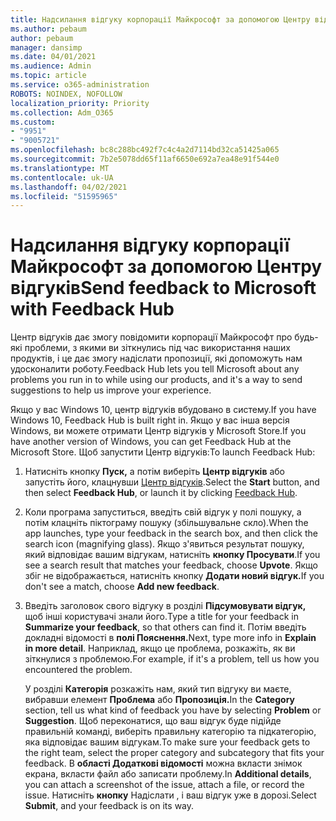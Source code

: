 ```yaml
---
title: Надсилання відгуку корпорації Майкрософт за допомогою Центру відгуків
ms.author: pebaum
author: pebaum
manager: dansimp
ms.date: 04/01/2021
ms.audience: Admin
ms.topic: article
ms.service: o365-administration
ROBOTS: NOINDEX, NOFOLLOW
localization_priority: Priority
ms.collection: Adm_O365
ms.custom:
- "9951"
- "9005721"
ms.openlocfilehash: bc8c288bc492f7c4c4a2d7114bd32ca51425a065
ms.sourcegitcommit: 7b2e5078dd65f11af6650e692a7ea48e91f544e0
ms.translationtype: MT
ms.contentlocale: uk-UA
ms.lasthandoff: 04/02/2021
ms.locfileid: "51595965"
---
```

# <a name="send-feedback-to-microsoft-with-feedback-hub"></a><span data-ttu-id="57a3a-102">Надсилання відгуку корпорації Майкрософт за допомогою Центру відгуків</span><span class="sxs-lookup"><span data-stu-id="57a3a-102">Send feedback to Microsoft with Feedback Hub</span></span>

<span data-ttu-id="57a3a-103">Центр відгуків дає змогу повідомити корпорації Майкрософт про будь-які проблеми, з якими ви зіткнулись під час використання наших продуктів, і це дає змогу надіслати пропозиції, які допоможуть нам удосконалити роботу.</span><span class="sxs-lookup"><span data-stu-id="57a3a-103">Feedback Hub lets you tell Microsoft about any problems you run in to while using our products, and it's a way to send suggestions to help us improve your experience.</span></span>

<span data-ttu-id="57a3a-104">Якщо у вас Windows 10, центр відгуків вбудовано в систему.</span><span class="sxs-lookup"><span data-stu-id="57a3a-104">If you have Windows 10, Feedback Hub is built right in.</span></span> <span data-ttu-id="57a3a-105">Якщо у вас інша версія Windows, ви можете отримати Центр відгуків у Microsoft Store.</span><span class="sxs-lookup"><span data-stu-id="57a3a-105">If you have another version of Windows, you can get Feedback Hub at the Microsoft Store.</span></span> <span data-ttu-id="57a3a-106">Щоб запустити Центр відгуків:</span><span class="sxs-lookup"><span data-stu-id="57a3a-106">To launch Feedback Hub:</span></span> 

1. <span data-ttu-id="57a3a-107">Натисніть кнопку **Пуск,** а потім виберіть **Центр відгуків** або запустіть його, клацнувши [Центр відгуків](feedback-hub://).</span><span class="sxs-lookup"><span data-stu-id="57a3a-107">Select the **Start** button, and then select **Feedback Hub**, or launch it by clicking [Feedback Hub](feedback-hub://).</span></span>

1. <span data-ttu-id="57a3a-108">Коли програма запуститься, введіть свій відгук у полі пошуку, а потім клацніть піктограму пошуку (збільшувальне скло).</span><span class="sxs-lookup"><span data-stu-id="57a3a-108">When the app launches, type your feedback in the search box, and then click the search icon (magnifying glass).</span></span> <span data-ttu-id="57a3a-109">Якщо з'явиться результат пошуку, який відповідає вашим відгукам, натисніть **кнопку Просувати**.</span><span class="sxs-lookup"><span data-stu-id="57a3a-109">If you see a search result that matches your feedback, choose **Upvote**.</span></span> <span data-ttu-id="57a3a-110">Якщо збіг не відображається, натисніть кнопку **Додати новий відгук.**</span><span class="sxs-lookup"><span data-stu-id="57a3a-110">If you don't see a match, choose **Add new feedback**.</span></span>

1. <span data-ttu-id="57a3a-111">Введіть заголовок свого відгуку в розділі **Підсумовувати відгук,** щоб інші користувачі знали його.</span><span class="sxs-lookup"><span data-stu-id="57a3a-111">Type a title for your feedback in **Summarize your feedback**, so that others can find it.</span></span> <span data-ttu-id="57a3a-112">Потім введіть докладні відомості в **полі Пояснення.**</span><span class="sxs-lookup"><span data-stu-id="57a3a-112">Next, type more info in **Explain in more detail**.</span></span> <span data-ttu-id="57a3a-113">Наприклад, якщо це проблема, розкажіть, як ви зіткнулися з проблемою.</span><span class="sxs-lookup"><span data-stu-id="57a3a-113">For example, if it's a problem, tell us how you encountered the problem.</span></span>

    <span data-ttu-id="57a3a-114">У розділі **Категорія** розкажіть нам, який тип відгуку ви маєте, вибравши елемент **Проблема** або **Пропозиція.**</span><span class="sxs-lookup"><span data-stu-id="57a3a-114">In the **Category** section, tell us what kind of feedback you have by selecting **Problem** or **Suggestion**.</span></span> <span data-ttu-id="57a3a-115">Щоб переконатися, що ваш відгук буде підійде правильній команді, виберіть правильну категорію та підкатегорію, яка відповідає вашим відгукам.</span><span class="sxs-lookup"><span data-stu-id="57a3a-115">To make sure your feedback gets to the right team, select the proper category and subcategory that fits your feedback.</span></span> <span data-ttu-id="57a3a-116">В **області Додаткові відомості** можна вкласти знімок екрана, вкласти файл або записати проблему.</span><span class="sxs-lookup"><span data-stu-id="57a3a-116">In **Additional details**, you can attach a screenshot of the issue, attach a file, or record the issue.</span></span> <span data-ttu-id="57a3a-117">Натисніть **кнопку** Надіслати , і ваш відгук уже в дорозі.</span><span class="sxs-lookup"><span data-stu-id="57a3a-117">Select **Submit**, and your feedback is on its way.</span></span>


